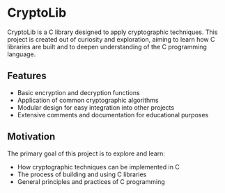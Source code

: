 # CryptoLib

CryptoLib is a C library designed to apply cryptographic techniques. This project is created out of curiosity and exploration, aiming to learn how C libraries are built and to deepen understanding of the C programming language.

## Features

- Basic encryption and decryption functions
- Application of common cryptographic algorithms
- Modular design for easy integration into other projects
- Extensive comments and documentation for educational purposes

## Motivation

The primary goal of this project is to explore and learn:
- How cryptographic techniques can be implemented in C
- The process of building and using C libraries
- General principles and practices of C programming

<!-- ## Installation

To build and use CryptoLib, follow these steps:

1. Clone the repository:
    ```sh
    git clone https://github.com/yourusername/cryptolib.git
    ```

2. Navigate to the project directory:
    ```sh
    cd cryptolib
    ```

3. Compile the library:
    ```sh
    gcc -c cryptolib.c -o cryptolib.o
    gcc -shared -o libcryptolib.so cryptolib.o
    ```

4. Include and link the library in your C projects:
    ```c
    #include "cryptolib.h"

    // Compile your project with the library
    gcc -L. -o yourproject yourproject.c -lcryptolib
    ```

## Usage

Here is a simple example of how to use CryptoLib in your C code:

```c
#include <stdio.h>
#include "cryptolib.h"

int main() {
    char *plaintext = "Hello, World!";
    char encrypted[256];
    char decrypted[256];

    // Encrypt the plaintext
    encrypt(plaintext, encrypted);
    printf("Encrypted: %s\n", encrypted);

    // Decrypt the text
    decrypt(encrypted, decrypted);
    printf("Decrypted: %s\n", decrypted);

    return 0;
} -->

